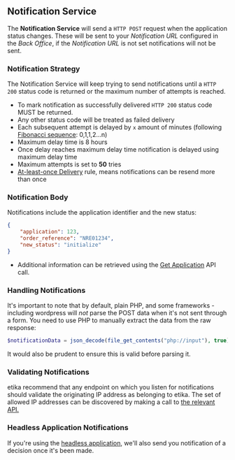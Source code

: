 ## Notification Service

The **Notification Service** will send a `HTTP POST` request when the application status changes. These will be sent to your *Notification URL* configured in the *Back Office*, if the *Notification URL* is not set notifications will not be sent.

### Notification Strategy
The Notification Service will keep trying to send notifications until a `HTTP 200` status code is returned or the maximum number of attempts is reached.

- To mark notification as successfully delivered `HTTP 200` status code MUST be returned.
- Any other status code will be treated as failed delivery
- Each subsequent attempt is delayed by `x` amount of minutes (following [Fibonacci sequence](https://en.wikipedia.org/wiki/Fibonacci_number): 0,1,1,2...n)
- Maximum delay time is 8 hours
- Once delay reaches maximum delay time notification is delayed using maximum delay time
- Maximum attempts is set to **50** tries
- [At-least-once Delivery](http://www.cloudcomputingpatterns.org/at_least_once_delivery/) rule, means notifications can be resend more than once

### Notification Body
Notifications include the application identifier and the new status:

```json
{
    "application": 123,
    "order_reference": "NRE01234",
    "new_status": "initialize"
}
```

- Additional information can be retrieved using the [Get Application](api/#get-an-application) API call.

### Handling Notifications
It's important to note that by default, plain PHP, and some frameworks - including wordpress will _not_ parse the POST data when it's not sent through a form. You need to use PHP to manually extract the data from the raw response:  

```php
$notificationData = json_decode(file_get_contents("php://input"), true);
```

It would also be prudent to ensure this is valid before parsing it.

### Validating Notifications

etika recommend that any endpoint on which you listen for notifications should validate the originating IP address as belonging to etika. The set of allowed IP addresses can be discovered by making a call to [the relevant API.](api/#get-notification-server-addresses)

### Headless Application Notifications

If you're using the [headless application](api/#headless-application), we'll also send you notification of a decision once it's been made. 